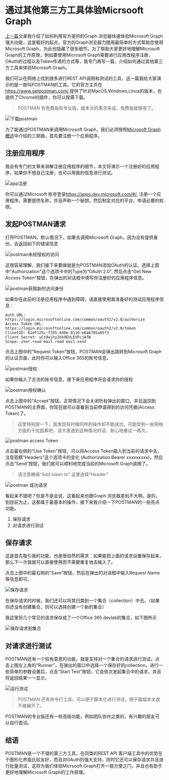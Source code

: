# 通过其他第三方工具体验Micrsooft Graph

[上一篇](graphexplorer.md)文章我介绍了如何利用官方提供的Graph 浏览器快速体验Microsoft Graph强大功能，这是极好的起点。官方的Graph浏览器力图用最简单的方式帮助您使用Microsoft Graph，为此也隐藏了很多细节。为了帮助大家更好地理解Microsoft Graph的工作原理，例如要使用Microsoft Graph需要进行应用改程序注册，OAuth的过程以及Token传递的方式等，我专门再写一篇，介绍如何通过其他第三方工具来体验Microsoft Graph。

我们可以在网络上找到很多进行REST API调用和测试的工具，这一篇我给大家演示的是一款叫POSTMAN的工具。它的官方主页在 <https://www.getpostman.com/>,提供了针对MacOS,Windows,Linux的版本，也提供了Chrome的插件，你可以按需下载。
> POSTMAN 有免费版和专业版，就本文的需求来说，免费版就够用了。

![下载postman](images/getpostman.PNG)

为了能通过POSTMAN来调用Microsoft Graph，我们必须按照[Microsoft Graph概述](microsoftgraphoverview.md)中介绍的三部曲，首先要注册一个应用程序。

## 注册应用程序

我会有专门的文章来讲解注册应用程序的细节，本文将演示一个注册好的应用程序，如果你不想自己注册，也可以用我的信息进行测试。

![app注册](images/apps-dev-microsoft-appregistration.png)

你可以通过Microsoft 账号登录<https://apps.dev.microsoft.com/#/>, 注册一个应用程序，需要提供名称，并且声称一个秘钥，然后制定对应的平台，申请必要的权限。

## 发起POSTMAN请求

打开POSTMAN，默认情况下，如果去调用Microsoft Graph，因为没有提供身份，会返回如下的错误信息

![postman未经授权的访问](images/getpostman-defaulterror.PNG)

这很容易理解，我们接下来要做就是为POSTMAN添加OAuth的认证。选择上图中"Authorization"这个选项卡中的Type为“OAuth 2.0", 然后点击“Get New Access Token"按钮，在弹出的对话框中填写你注册好的应用程序信息。

![postman获取新的访问身份](images/postman-getnewaccesstoken.PNG)

如果你在此前的注册应用程序中遇到障碍，请直接使用我准备好的测试应用程序信息：

```
Auth URL: https://login.microsoftonline.com/common/oauth2/v2.0/authorize
Access Token URL: https://login.microsoftonline.com/common/oauth2/v2.0/token
ClinetID: 61df125c-f335-448e-8110-e6ab785a85f3
Client Secret: uCs9wjhyZok9EULEVPcjAfW
Scope: user.read mail.read mail.send

```

点击上图中的“Request Token”按钮，POSTMAN会弹出跳转到Microsoft Graph的认证页面，此时你可以输入Office 365的账号信息。

![postman授权](images/getpostman-oauth-authorization.PNG)

如果你输入了合法的账号信息，接下来应用程序将会请求你的授权

![postman授权确认](images/getpostman-oauth-result.PNG)

点击上图中的“Accept”按钮，正常情况下会关闭所有弹出的窗口，并且返回到POSTMAN的主界面，你现在就可以查看到当前申请得到的访问凭据(Access Token)了。

> 这里特别提一下，我发现有时候同样的操作却不能成功，可能受到一些网络方面的干扰因素吧，请大家遇到这种情况的话，耐心地重试一两次。

![postman access Token](images/postman-accesstoken.PNG)

点击最右侧的“Use Token"按钮，可以将Access Token插入到当前的请求中去，注意观察“Headers”这个选项卡的变化 (Authorization:Bearer xxxxxxxxx)，然后点击“Send”按钮，我们就可以顺利地完成当前的Microsoft Graph调用了。

>请注意确保“Add token to” 这里选择“Header”

![postman 成功请求](images/postman-request.PNG)

看起来不错吧？你是不是会说，这看起来也跟Graph 浏览器差别不大啊。是的，到目前为止，这都属于最基本的操作，接下来我介绍一下POSTMAN的一些亮点功能。

1. 保存请求
2. 对请求进行测试

## 保存请求
这是首先吸引我的功能，也是很自然的需求：如果能把上面的请求设置保存起来，那么下一次我就可以直接使用而不需要重复地去输入了。

点击上图中的最右侧的“Save”按钮，然后在弹出的对话框中输入Request Name等信息即可。

![保存请求](images/postman-saverequest.PNG)

在保存请求的时候，我们还可以将其归类到一个集合（collection）中去。（如果你还没有创建集合，则可以选择创建一个新的集合）

我这里将几个常见的请求保存成了一个Office 365 devlab的集合，如下图所示 

![保存请求到集合](images/postman-savetocollection.PNG)


## 对请求进行测试

POSTMAN还有一个较有意思的功能，就是支持对一个集合的请求进行测试。点击上图左上角的“Runner”，在弹出的窗口中选择一个保存好的collection，进行一些简单的参数设置后，点击“Start Test”按钮，它会依次发起集合中的请求，并且将返回结果一一显示。

![运行测试](images/postman-test.PNG)

> POSTMAN 还有命令行工具，可以便于脚本化进行测试，限于篇幅本文就不做展开了。

POSTMAN的专业版还有一些高级功能，例如团队协作之类的，有兴趣的朋友可以自行尝试。

## 结语
POSTMAN是一个不错的第三方工具，在同类的REST API 客户端工具中的优势在于图形化界面比较友好，而且对OAuth的强大支持，同时它还可以保存请求并且进行批量测试，这将为我们体验Micrsooft Graph打开一扇方便之门，并且也有助于更好地理解Microsoft Graph的工作原理。
